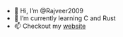 - 👋 Hi, I’m @Rajveer2009
- 🌱 I’m currently learning C and Rust
- 📫 Checkout my [website](https://rajveer2009.github.io/)
